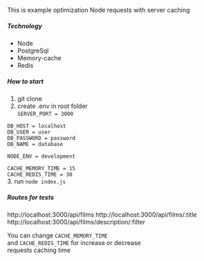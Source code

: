 This is example optimization Node requests with server caching

##### Technology
- Node
- PostgreSql
- Memory-cache
- Redis

##### How to start
1. git clone
2. create .env in root folder  <br>
  `SERVER_PORT = 3000` <br>
  
  `DB_HOST = localhost` <br>
  `DB_USER = user` <br>
  `DB_PASSWORD = password` <br>
  `DB_NAME = database` <br>

  `NODE_ENV = development` <br>

  `CACHE_MEMORY_TIME = 15` <br>
  `CACHE_REDIS_TIME = 30` <br>
3. run `node index.js`

##### Routes for tests
http://localhost:3000/api/films
http://localhost:3000/api/films/:title
http://localhost:3000/api/films/description/:filter

You can change `CACHE_MEMORY_TIME` <br>
and `CACHE_REDIS_TIME` for increase or decrease <br> requests caching time